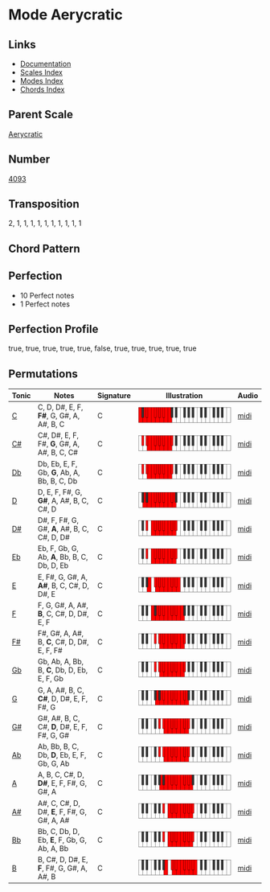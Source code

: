 # Mode Aerycratic

## Links

- [Documentation](README.md)
- [Scales Index](Scales.md)
- [Modes Index](Modes.md)
- [Chords Index](Chords.md)

## Parent Scale

[Aerycratic](ScaleAerycratic.md)

## Number

[4093](https://ianring.com/musictheory/scales/4093)

## Transposition

2, 1, 1, 1, 1, 1, 1, 1, 1, 1, 1

## Chord Pattern



## Perfection

- 10 Perfect notes
- 1 Perfect notes

## Perfection Profile

true, true, true, true, true, false, true, true, true, true, true

## Permutations

| Tonic | Notes | Signature | Illustration | Audio |
|-------|-------|-----------|--------------|-------|
| [C](ModeCNaturalAerycratic.md) | C, D, D#, E, F, **F#**, G, G#, A, A#, B, C | C | ![CNaturalAerycratic](ModeCNaturalAerycratic.png) | [midi](https://github.com/edipermadi/music/blob/main/docs/ModeCNaturalAerycratic.mid?raw=true) |
| [C#](ModeCSharpAerycratic.md) | C#, D#, E, F, F#, **G**, G#, A, A#, B, C, C# | C | ![CSharpAerycratic](ModeCSharpAerycratic.png) | [midi](https://github.com/edipermadi/music/blob/main/docs/ModeCSharpAerycratic.mid?raw=true) |
| [Db](ModeDFlatAerycratic.md) | Db, Eb, E, F, Gb, **G**, Ab, A, Bb, B, C, Db | C | ![DFlatAerycratic](ModeDFlatAerycratic.png) | [midi](https://github.com/edipermadi/music/blob/main/docs/ModeDFlatAerycratic.mid?raw=true) |
| [D](ModeDNaturalAerycratic.md) | D, E, F, F#, G, **G#**, A, A#, B, C, C#, D | C | ![DNaturalAerycratic](ModeDNaturalAerycratic.png) | [midi](https://github.com/edipermadi/music/blob/main/docs/ModeDNaturalAerycratic.mid?raw=true) |
| [D#](ModeDSharpAerycratic.md) | D#, F, F#, G, G#, **A**, A#, B, C, C#, D, D# | C | ![DSharpAerycratic](ModeDSharpAerycratic.png) | [midi](https://github.com/edipermadi/music/blob/main/docs/ModeDSharpAerycratic.mid?raw=true) |
| [Eb](ModeEFlatAerycratic.md) | Eb, F, Gb, G, Ab, **A**, Bb, B, C, Db, D, Eb | C | ![EFlatAerycratic](ModeEFlatAerycratic.png) | [midi](https://github.com/edipermadi/music/blob/main/docs/ModeEFlatAerycratic.mid?raw=true) |
| [E](ModeENaturalAerycratic.md) | E, F#, G, G#, A, **A#**, B, C, C#, D, D#, E | C | ![ENaturalAerycratic](ModeENaturalAerycratic.png) | [midi](https://github.com/edipermadi/music/blob/main/docs/ModeENaturalAerycratic.mid?raw=true) |
| [F](ModeFNaturalAerycratic.md) | F, G, G#, A, A#, **B**, C, C#, D, D#, E, F | C | ![FNaturalAerycratic](ModeFNaturalAerycratic.png) | [midi](https://github.com/edipermadi/music/blob/main/docs/ModeFNaturalAerycratic.mid?raw=true) |
| [F#](ModeFSharpAerycratic.md) | F#, G#, A, A#, B, **C**, C#, D, D#, E, F, F# | C | ![FSharpAerycratic](ModeFSharpAerycratic.png) | [midi](https://github.com/edipermadi/music/blob/main/docs/ModeFSharpAerycratic.mid?raw=true) |
| [Gb](ModeGFlatAerycratic.md) | Gb, Ab, A, Bb, B, **C**, Db, D, Eb, E, F, Gb | C | ![GFlatAerycratic](ModeGFlatAerycratic.png) | [midi](https://github.com/edipermadi/music/blob/main/docs/ModeGFlatAerycratic.mid?raw=true) |
| [G](ModeGNaturalAerycratic.md) | G, A, A#, B, C, **C#**, D, D#, E, F, F#, G | C | ![GNaturalAerycratic](ModeGNaturalAerycratic.png) | [midi](https://github.com/edipermadi/music/blob/main/docs/ModeGNaturalAerycratic.mid?raw=true) |
| [G#](ModeGSharpAerycratic.md) | G#, A#, B, C, C#, **D**, D#, E, F, F#, G, G# | C | ![GSharpAerycratic](ModeGSharpAerycratic.png) | [midi](https://github.com/edipermadi/music/blob/main/docs/ModeGSharpAerycratic.mid?raw=true) |
| [Ab](ModeAFlatAerycratic.md) | Ab, Bb, B, C, Db, **D**, Eb, E, F, Gb, G, Ab | C | ![AFlatAerycratic](ModeAFlatAerycratic.png) | [midi](https://github.com/edipermadi/music/blob/main/docs/ModeAFlatAerycratic.mid?raw=true) |
| [A](ModeANaturalAerycratic.md) | A, B, C, C#, D, **D#**, E, F, F#, G, G#, A | C | ![ANaturalAerycratic](ModeANaturalAerycratic.png) | [midi](https://github.com/edipermadi/music/blob/main/docs/ModeANaturalAerycratic.mid?raw=true) |
| [A#](ModeASharpAerycratic.md) | A#, C, C#, D, D#, **E**, F, F#, G, G#, A, A# | C | ![ASharpAerycratic](ModeASharpAerycratic.png) | [midi](https://github.com/edipermadi/music/blob/main/docs/ModeASharpAerycratic.mid?raw=true) |
| [Bb](ModeBFlatAerycratic.md) | Bb, C, Db, D, Eb, **E**, F, Gb, G, Ab, A, Bb | C | ![BFlatAerycratic](ModeBFlatAerycratic.png) | [midi](https://github.com/edipermadi/music/blob/main/docs/ModeBFlatAerycratic.mid?raw=true) |
| [B](ModeBNaturalAerycratic.md) | B, C#, D, D#, E, **F**, F#, G, G#, A, A#, B | C | ![BNaturalAerycratic](ModeBNaturalAerycratic.png) | [midi](https://github.com/edipermadi/music/blob/main/docs/ModeBNaturalAerycratic.mid?raw=true) |

